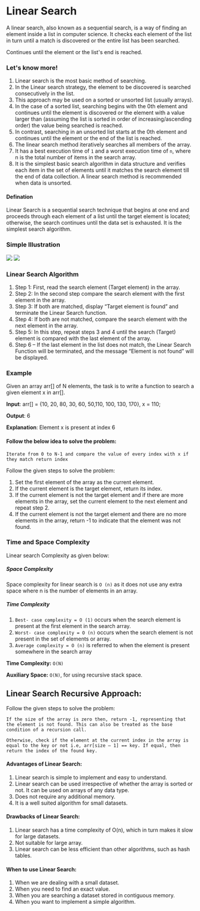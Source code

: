 # Linear Search
A linear search, also known as a sequential search, is a way of finding an element inside a list in computer science. It checks each element of the list in turn until a match is discovered or the entire list has been searched.

Continues until the element or the list's end is reached.

### Let's know more!
1. Linear search is the most basic method of searching.
2. In the Linear search strategy, the element to be discovered is searched consecutively in the list.
3. This approach may be used on a sorted or unsorted list (usually arrays).
4. In the case of a sorted list, searching begins with the 0th element and continues until the element is discovered or the element with a value larger than (assuming the list is sorted in order of increasing/ascending order) the value being searched is reached.
5. In contrast, searching in an unsorted list starts at the 0th element and continues until the element or the end of the list is reached.
6. The linear search method iteratively searches all members of the array.
7. It has a best execution time of `1` and a worst execution time of `n`, where n is the total number of items in the search array.
8. It is the simplest basic search algorithm in data structure and verifies each item in the set of elements until it matches the search element till the end of data collection. A linear search method is recommended when data is unsorted.

#### Defination
Linear Search is a sequential search technique that begins at one end and proceeds through each element of a list until the target element is located; otherwise, the search continues until the data set is exhausted. It is the simplest search algorithm.

### Simple Illustration
<img src="https://user-images.githubusercontent.com/95307102/215497290-55bbdadf-3cbb-4718-b44b-44a96b713c6d.png">
<img src="https://user-images.githubusercontent.com/95307102/215497614-09a69cb3-c3ef-4006-ab4a-279425b51b6d.png">

### Linear Search Algorithm
1. Step 1: First, read the search element (Target element) in the array.
2. Step 2: In the second step compare the search element with the first element in the array.
3. Step 3: If both are matched, display “Target element is found” and terminate the Linear Search 
function.
4. Step 4: If both are not matched, compare the search element with the next element in the array.
5. Step 5: In this step, repeat steps 3 and 4 until the search (Target) element is compared with the 
last element of the array.
6. Step 6 – If the last element in the list does not match, the Linear Search Function will be 
terminated, and the message “Element is not found” will be displayed.

### Example

Given an array arr[] of N elements, the task is to write a function to search a given element x in arr[].

**Input**: arr[] = {10, 20, 80, 30, 60, 50,110, 100, 130, 170}, x = 110;

**Output**: 6

**Explanation**: Element x is present at index 6

#### Follow the below idea to solve the problem:

`Iterate from 0 to N-1 and compare the value of every index with x if they match return index`

Follow the given steps to solve the problem:

1. Set the first element of the array as the current element.
2. If the current element is the target element, return its index.
3. If the current element is not the target element and if there are more elements in the array, set the current element to the next element and repeat step 2.
4. If the current element is not the target element and there are no more elements in the array, return -1 to indicate that the element was not found.

### Time and Space Complexity

Linear search Complexity as given below:
##### Space Complexity
Space complexity for linear search is `O (n)` as it does not use any extra space where 
n is the number of elements in an array.

##### Time Complexity
1. `Best- case complexity = O (1)` occurs when the search element is present at the first 
element in the search array.
2. `Worst- case complexity = O (n)` occurs when the search element is not present in the 
set of elements or array.
3. `Average complexity = O (n)` is referred to when the element is present somewhere 
in the search array

**Time Complexity:** `O(N)`

**Auxiliary Space:** `O(N)`, for using recursive stack space. 

## Linear Search Recursive Approach:
 Follow the given steps to solve the problem:

`If the size of the array is zero then, return -1, representing that the element is not found. This can also be treated as the base condition of a recursion call.`

`Otherwise, check if the element at the current index in the array is equal to the key or not i.e, arr[size – 1] == key. If equal, then return the index of the found key.`

#### Advantages of Linear Search:
1. Linear search is simple to implement and easy to understand.
2. Linear search can be used irrespective of whether the array is sorted or not. It can be used on arrays of any data type.
3. Does not require any additional memory.
4. It is a well suited algorithm for small datasets.

#### Drawbacks of Linear Search:
1. Linear search has a time complexity of O(n), which in turn makes it slow for large datasets.
2. Not suitable for large array.
3. Linear search can be less efficient than other algorithms, such as hash tables.

#### When to use Linear Search:
1. When we are dealing with a small dataset.
2. When you need to find an exact value.
3. When you are searching a dataset stored in contiguous memory.
4. When you want to implement a simple algorithm.





